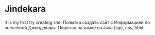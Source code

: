 # Jindekara
It is my first try creating site.
Попытка создать сайт с Информацией по вселенной Джиндекары.
Пишется на языке на Java (jsp), css, html.
